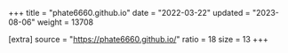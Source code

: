 +++
title = "phate6660.github.io"
date = "2022-03-22"
updated = "2023-08-06"
weight = 13708

[extra]
source = "https://phate6660.github.io/"
ratio = 18
size = 13
+++
